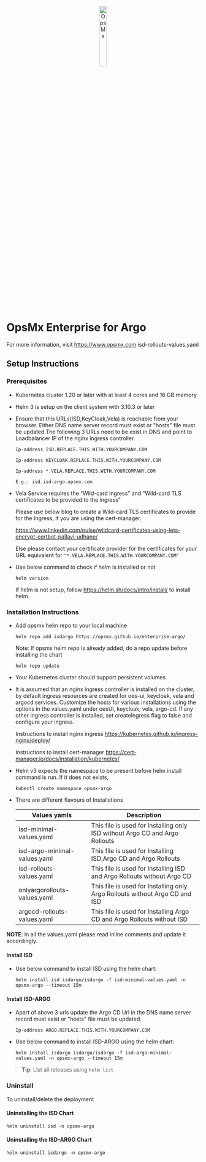 <p align="center">
	<img src="https://github.com/OpsMx/enterprise-argo/blob/main/img/opsmx.png" width="20%" align="center" alt="OpsMx">
</p>

# OpsMx Enterprise for Argo

For more information, visit https://www.opsmx.com
isd-rollouts-values.yaml	
## Setup Instructions

### Prerequisites

- Kubernetes cluster 1.20 or later with at least 4 cores and 16 GB memory
- Helm 3 is setup on the client system with 3.10.3 or later
- Ensure that this URLs(ISD,KeyCloak,Vela) is reachable from your browser. Either DNS name server record must exist or "hosts" file must be updated.The following 3 URLs need to be exist in DNS and point to Loadbalancer IP of the nginx ingress controller.

	```console
	Ip-address ISD.REPLACE.THIS.WITH.YOURCOMPANY.COM

	Ip-address KEYCLOAK.REPLACE.THIS.WITH.YOURCOMPANY.COM
	
	Ip-address *.VELA.REPLACE.THIS.WITH.YOURCOMPANY.COM
	```
	`E.g.: isd.isd-argo.opsmx.com`

- Vela Service requires the “Wild-card ingress” and “Wild-card TLS certificates to be provided to the ingress”

  Please use below blog to create a Wild-card TLS certificates to provide for the Ingress, if you are using the cert-manager.

  https://www.linkedin.com/pulse/wildcard-certificates-using-lets-encrypt-certbot-pallavi-udhane/
  
  Else please contact your certificate provider for the certificates for your URL equivalent for `"*.VELA.REPLACE.THIS.WITH.YOURCOMPANY.COM"`

- Use below command to check if helm is installed or not
        
   ```console
   helm version
   ```
  If helm is not setup, follow <https://helm.sh/docs/intro/install/> to install helm.

### Installation Instructions

- Add opsmx helm repo to your local machine

   ```console
   helm repo add isdargo https://opsmx.github.io/enterprise-argo/
   ```

  Note: If opsmx helm repo is already added, do a repo update before installing the chart

   ```console
   helm repo update
   ```

- Your Kubernetes cluster should support persistent volumes

- It is assumed that an nginx ingress controller is installed on the cluster, by default ingress resources are created for oes-ui, keycloak, vela and argocd services. Customize the hosts for various installations using the options in the values.yaml under oesUI, keycloak, vela, argo-cd. If any other ingress controller is installed, set createIngress flag to false and configure your ingress.

  Instructions to install nginx ingress
  https://kubernetes.github.io/ingress-nginx/deploy/

  Instructions to install cert-manager
  https://cert-manager.io/docs/installation/kubernetes/

- Helm v3 expects the namespace to be present before helm install command is run. If it does not exists,

  ```console
  kubectl create namespace opsmx-argo
  ```
- There are different flavours of Installations

    Values yamls    | Description 
  --------------| ----------- 
  isd-minimal-values.yaml | This file is used for Installing only ISD without Argo CD and Argo Rollouts
  isd-argo-minimal-values.yaml | This file is used for Installing ISD,Argo CD and Argo Rollouts
  isd-rollouts-values.yaml | This file is used for Installing ISD and Argo Rollouts without Argo CD
  onlyargorollouts-values.yaml | This file is used for Installing only Argo Rollouts without Argo CD and ISD
  argocd-rollouts-values.yaml | This file is used for Installing Argo CD and Argo Rollouts without ISD

**NOTE**: In all the values.yaml please read inline comments and update it accordingly.

#### Install ISD

- Use below command to install ISD using the helm chart:

  ```console
  helm install isd isdargo/isdargo -f isd-minimal-values.yaml -n opsmx-argo --timeout 15m
  ```

#### Install ISD-ARGO

- Apart of above 3 urls update the Argo CD Url in the DNS name server record must exist or "hosts" file must be updated.

	```console
	Ip-address ARGO.REPLACE.THIS.WITH.YOURCOMPANY.COM
	```

- Use below command to install ISD-ARGO using the helm chart:

  ```console
  helm install isdargo isdargo/isdargo -f isd-argo-minimal-values.yaml -n opsmx-argo --timeout 15m
  ```

> **Tip**: List all releases using `helm list`

### Uninstall

To uninstall/delete the deployment

#### Uninstalling the ISD Chart

  ```console
  helm uninstall isd -n opsmx-argo
  ```
#### Uninstalling the ISD-ARGO Chart

  ```console
  helm uninstall isdargo -n opsmx-argo
  ```
